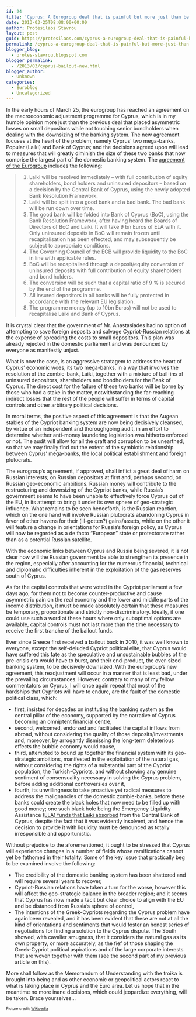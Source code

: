 ```yaml
---
id: 24
title: 'Cyprus: A Eurogroup deal that is painful but more just than before'
date: 2013-03-25T08:08:00+00:00
author: Protesilaos Stavrou
layout: post
guid: https://protesilaos.com/cyprus-a-eurogroup-deal-that-is-painful-but-more-just-than-before/
permalink: /cyprus-a-eurogroup-deal-that-is-painful-but-more-just-than-before/
blogger_blog:
  - protes-stavrou.blogspot.com
blogger_permalink:
  - /2013/03/cyprus-bailout-new.html
blogger_author:
  - Unknown
categories:
  - Euroblog
  - Uncategorized
---
```

<div class="separator" style="clear: both; text-align: center;">
</div>

In the early hours of March 25, the eurogroup has reached an agreement on the macroeconomic adjustment programme for Cyprus, which is in my humble opinion more just than the previous deal that placed asymmetric losses on small depositors while not touching senior bondholders when dealing with the downsizing of the banking system. The new agreement focuses at the heart of the problem, namely Cyprus&#8217; two mega-banks, Popular (Laiki) and Bank of Cyprus; and the decisions agreed upon will lead to measures that will greatly diminish the size of these two banks that now comprise the largest part of the domestic banking system. The <a href="http://eurozone.europa.eu/newsroom/news/2013/03/eg-statement-cyprus-25-03-13/" rel="nofollow" target="_blank">agreement of the Eurogroup</a> includes the following:

>   1. Laiki will be resolved immediately &#8211; with full contribution of equity shareholders, bond holders and uninsured depositors &#8211; based on a decision by the Central Bank of Cyprus, using the newly adopted Bank Resolution Framework.
>   2. Laiki will be split into a good bank and a bad bank. The bad bank will be run down over time.
>   3. The good bank will be folded into Bank of Cyprus (BoC), using the Bank Resolution Framework, after having heard the Boards of Directors of BoC and Laiki. It will take 9 bn Euros of ELA with it. Only uninsured deposits in BoC will remain frozen until recapitalisation has been effected, and may subsequently be subject to appropriate conditions.
>   4. The Governing Council of the ECB will provide liquidity to the BoC in line with applicable rules.
>   5. BoC will be recapitalised through a deposit/equity conversion of uninsured deposits with full contribution of equity shareholders and bond holders.
>   6. The conversion will be such that a capital ratio of 9 % is secured by the end of the programme.
>   7. All insured depositors in all banks will be fully protected in accordance with the relevant EU legislation.
>   8. The programme money (up to 10bn Euros) will not be used to recapitalise Laiki and Bank of Cyprus.

<a name="more"></a>

It is crystal clear that the government of Mr. Anastasiades had no option of attempting to save foreign deposits and salvage Cypriot-Russian relations at the expense of spreading the costs to small depositors. This plan was already rejected in the domestic parliament and was denounced by everyone as manifestly unjust. 

What is now the case, is an aggressive stratagem to address the heart of Cyprus&#8217; economic woes, its two mega-banks, in a way that involves the resolution of the zombie-bank, Laiki, together with a mixture of bail-ins of uninsured depositors, shareholders and bondholders for the Bank of Cyprus. The direct cost for the failure of these two banks will be borne by those who had a stake in the matter, notwithstanding the far-reaching indirect losses that the rest of the people will suffer in terms of capital controls and other arbitrary political decisions.

In moral terms, the positive aspect of this agreement is that the Augean stables of the Cypriot banking system are now being decisively cleansed, by virtue of an independent and thoroughgoing audit, in an effort to determine whether anti-money laundering legislation was hitherto enforced or not. The audit will allow for all the graft and corruption to be unearthed, so that we may finally find out the extent of the symbiotic relationship between Cyprus&#8217; mega-banks, the local political establishment and foreign plutocrats.

The eurogroup&#8217;s agreement, if approved, shall inflict a great deal of harm on Russian interests; on Russian depositors at first and, perhaps second, on Russian geo-economic ambitions. Russian money will contribute to the restructuring and downsizing of the Cypriot banks, while Russia&#8217;s government seems to have been unable to effectively force Cyprus out of the EU, in its attempt to bring it under its own sphere of geo-strategic influence. What remains to be seen henceforth, is the Russian reaction, which on the one hand will involve Russian plutocrats abandoning Cyprus in favor of other havens for their (ill-gotten?) gains/assets, while on the other it will feature a change in orientations for Russia&#8217;s foreign policy, as Cyprus will now be regarded as a de facto &#8220;European&#8221; state or protectorate rather than as a potential Russian satellite. 

With the economic links between Cyprus and Russia being severed, it is not clear how will the Russian government be able to strengthen its presence in the region, especially after accounting for the numerous financial, technical and diplomatic difficulties inherent in the exploitation of the gas reserves south of Cyprus.

As for the capital controls that were voted in the Cypriot parliament a few days ago, for them not to become counter-productive and cause asymmetric pain on the real economy and the lower and middle parts of the income distribution, it must be made absolutely certain that these measures be temporary, proportionate and strictly non-discriminatory. Ideally, if one could use such a word at these hours where only suboptimal options are available, capital controls must not last more than the time necessary to receive the first tranche of the bailout funds.

Ever since Greece first received a bailout back in 2010, it was well known to everyone, except the self-deluded Cypriot political elite, that Cyprus would have suffered this fate as the speculative and unsustainable bubbles of the pre-crisis era would have to burst, and their end-product, the over-sized banking system, to be decisively downsized. With the eurogroup&#8217;s new agreement, this readjustment will occur in a manner that is least bad, under the prevailing circumstances. However, contrary to many of my fellow commentators on Cyprus, I will once again repeat that most of the hardships that Cypriots will have to endure, are the fault of the domestic political class, which:

  * first, insisted for decades on instituting the banking system as the central pillar of the economy, supported by the narrative of Cyprus becoming an omniptent financial centre,
  * second, welcomed, endorsed and facilitated the capital inflows from abroad, without considering the quality of those deposits/investments and, moreover, by arrogantly dismissing the long-term deleterious effects the bubble economy would cause,
  * third, attempted to bound up together the financial system with its geo-strategic ambitions, manifested in the exploitation of the natural gas, without considering the rights of a substantial part of the Cypriot population, the Turkish-Cypriots, and without showing any genuine sentiment of consensuality necessary in solving the Cyprus problem, before adding additional controversies over it,
  * fourth, its unwillingness to take proactive yet radical measures to address the malignancies of the domestic zombie-banks, before these banks could create the black holes that now need to be filled up with good money; one such black hole being the Emergency Liquidity Assistance <a href="http://fortheisland.wordpress.com/2013/03/24/ela-%CF%80%CF%8E%CF%82-%CF%86%CF%84%CE%AC%CF%83%CE%B1%CE%BC%CE%B5-%CF%89%CF%82-%CE%B5%CE%B4%CF%8E-%CE%BA%CE%B1%CE%B9-%CF%80%CE%BF%CF%8D-%CF%80%CE%AC%CE%BC%CE%B5-%CF%84%CF%8E%CF%81%CE%B1/" rel="nofollow" target="_blank">(ELA) funds that Laiki absorbed</a> from the Central Bank of Cyprus, despite the fact that it was evidently insolvent, and hence the decision to provide it with liquidity must be denounced as totally irresponsible and opportunistic.

Without prejudice to the aforementioned, it ought to be stressed that Cyprus will experience changes in a number of fields whose ramifications cannot yet be fathomed in their totality. Some of the key issue that practically beg to be examined involve the following:

  * The credibility of the domestic banking system has been shattered and will require several years to recover,
  * Cypriot-Russian relations have taken a turn for the worse, however this will affect the geo-strategic balance in the broader region; and it seems that Cyprus has now made a tacit but clear choice to align with the EU and be distanced from Russia&#8217;s sphere of control,
  * The intentions of the Greek-Cypriots regarding the Cyprus problem have again been revealed, and it has been evident that these are not at all the kind of orientations and sentiments that would foster an honest series of negotiations for finding a solution to the Cyprus dispute. The South showed, with cavalier smugness, that it considers the natural gas as its own property, or more accurately, as the fief of those shaping the Greek-Cypriot political aspirations and of the large corporate interests that are woven together with them (see the second part of my previous article on this).

More shall follow as the Memorandum of Understanding with the troika is brought into being and as other economic or geopolitical actors react to what is taking place in Cyprus and the Euro area. Let us hope that in the meantime no more inane decisions, which could jeopardize everything, will be taken. Brace yourselves&#8230;

<span style="font-size: x-small;">Picture credit: <a href="http://en.wikipedia.org/wiki/European_Council" style="text-align: center;" target="_blank">Wikipedia</a></span>